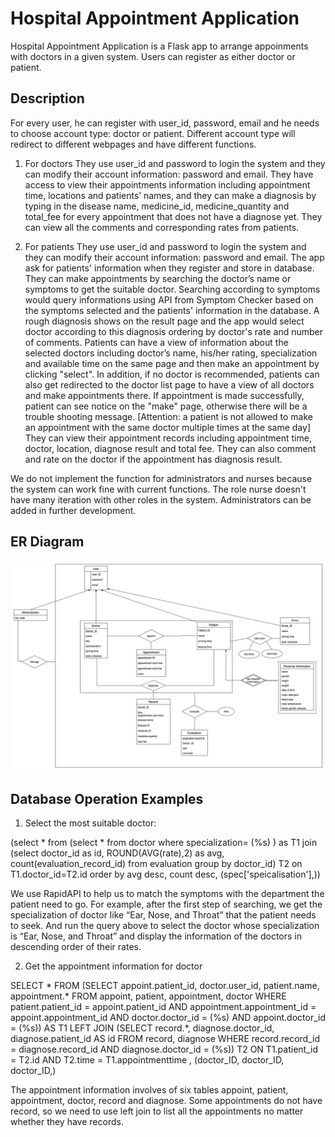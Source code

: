 
# Hospital Appointment Application

Hospital Appointment Application is a Flask app to arrange appoinments with doctors in a given system. Users can register as either doctor or patient. 

Description
-----------
For every user, he can register with user_id, password, email and he needs to choose account type: doctor or patient. Different account type will redirect to different webpages and have different functions.  

1. For doctors
They use user_id and password to login the system and they can modify their account information: password and email. 
They have access to view their appointments information including appointment time, locations and patients’ names, and they can make a diagnosis by typing in the disease name, medicine_id, medicine_quantity and total_fee for every appointment that does not have a diagnose yet.
They can view all the comments and corresponding rates from patients. 

2. For patients
They use user_id and password to login the system and they can modify their account information: password and email. The app ask for patients' information when they register and store in database.
They can make appointments by searching the doctor’s name or symptoms to get the suitable doctor. Searching according to symptoms would query informations using API from Symptom Checker based on the symptoms selected and the patients' information in the database. A rough diagnosis shows on the result page and the app would select doctor according to this diagnosis ordering by doctor's rate and number of comments. Patients can have a view of information about the selected doctors including doctor’s name, his/her rating, specialization and available time on the same page and then make an appointment by clicking "select". In addition, if no doctor is recommended, patients can also get redirected to the doctor list page to have a view of all doctors and make appointments there. If appointment is made successfully, patient can see notice on the "make" page, otherwise there will be a trouble shooting message.
[Attention: a patient is not allowed to make an appointment with the same doctor multiple times at the same day]
They can view their appointment records including appointment time, doctor, location, diagnose result and total fee. They can also comment and rate on the doctor if the appointment has diagnosis result. 

We do not implement the function for administrators and nurses because the system can work fine with current functions. The role nurse doesn't have many iteration with other roles in the system. Administrators can be added in further development. 

ER Diagram
---------------------------
![](images/ER%20new.png)

Database Operation Examples
---------------------------
1. Select the most suitable doctor:

(select * from (select * from doctor where specialization= (%s) ) as T1 
join (select doctor_id as id, ROUND(AVG(rate),2) as avg, count(evaluation_record_id) from evaluation 
group by doctor_id) T2 on T1.doctor_id=T2.id 
order by avg desc, count desc, (spec['speicalisation'],))

We use RapidAPI to help us to match the symptoms with the department the patient need to go. For example, after the first step of searching, we get the specialization of doctor like “Ear, Nose, and Throat” that the patient needs to seek. And run the query above to select the doctor whose specialization is “Ear, Nose, and Throat” and display the information of the doctors in descending order of their rates. 


2. Get the appointment information for doctor

SELECT * FROM 
(SELECT appoint.patient_id, doctor.user_id, patient.name, appointment.* 
FROM appoint, patient, appointment, doctor 
WHERE patient.patient_id = appoint.patient_id AND appointment.appointment_id = appoint.appointment_id AND 
doctor.doctor_id = (%s) AND appoint.doctor_id = (%s)) AS T1 
LEFT JOIN (SELECT record.*, diagnose.doctor_id, diagnose.patient_id AS id FROM record, diagnose 
WHERE record.record_id = diagnose.record_id AND diagnose.doctor_id = (%s)) T2 ON T1.patient_id = T2.id 
AND T2.time = T1.appointmenttime
, (doctor_ID, doctor_ID, doctor_ID,)

The appointment information involves of six tables appoint, patient, appointment, doctor, record and diagnose. Some appointments do not have record, so we need to use left join to list all the appointments no matter whether they have records. 


